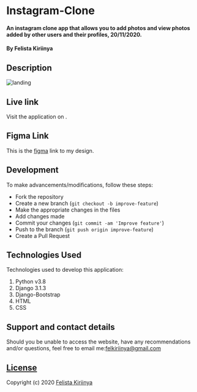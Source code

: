 # Instagram-Clone

#### An instagram clone app that allows you to add photos and view photos added by other users and their profiles, 20/11/2020.
#### By Felista Kiriinya

## Description

![landing](./static/landing.png)

## Live link
Visit the application on .

## Figma Link
This is the [figma]() link to my design.

## Development
To make advancements/modifications, follow these steps:

- Fork the repository
- Create a new branch (`git checkout -b improve-feature`)
- Make the appropriate changes in the files
- Add changes made
- Commit your changes (`git commit -am 'Improve feature'`)
- Push to the branch (`git push origin improve-feature`)
- Create a Pull Request 

## Technologies Used
Technologies used to develop this application:

1. Python v3.8
2. Django 3.1.3
3. Django-Bootstrap
4. HTML 
5. CSS


## Support and contact details

Should you be unable to access the website, have any recommendations and/or questions, feel free to email me:[felkiriinya@gmail.com](mailto:felkiriinya@gmail.com)

## [License]()

Copyright (c) 2020 [Felista Kiriinya](https://github.com/felkiriinya)
